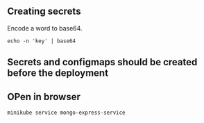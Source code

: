 ## Creating secrets

Encode a word to base64.

    echo -n 'key' | base64

## Secrets and configmaps should be created before the deployment

## OPen in browser

    minikube service mongo-express-service

